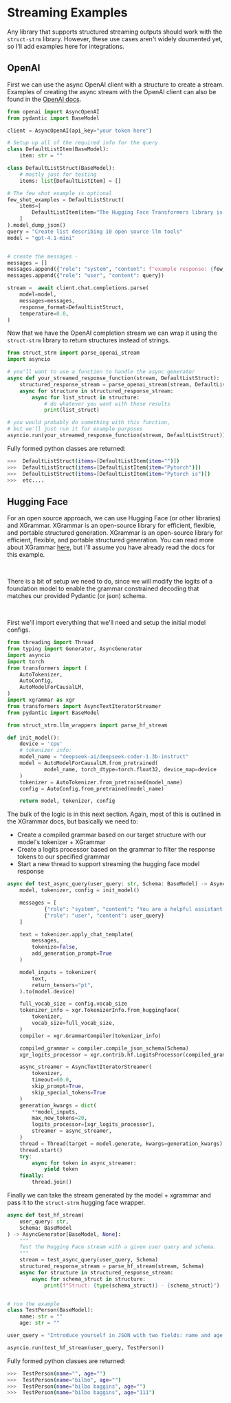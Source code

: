 # Streaming Examples
Any library that supports structured streaming outputs should work with the `struct-strm` library. However, these use cases aren't widely doumented yet, so I'll add examples here for integrations. 

## OpenAI

First we can use the async OpenAI client with a structure to create a stream. Examples of creating the async stream with the OpenAI client can also be found in the [OpenAI docs](https://github.com/openai/openai-python).  
```python
from openai import AsyncOpenAI
from pydantic import BaseModel

client = AsyncOpenAI(api_key="your token here")

# Setup up all of the required info for the query
class DefaultListItem(BaseModel):
    item: str = ""

class DefaultListStruct(BaseModel):
    # mostly just for testing
    items: list[DefaultListItem] = []

# The few shot example is optional
few_shot_examples = DefaultListStruct(
    items=[
        DefaultListItem(item="The Hugging Face Transformers library is an open-source Python library that provides access to a vast collection of pre-trained Transformer models for various machine learning tasks. While initially focused on Natural Language Processing (NLP), its capabilities have expanded to include computer vision, audio processing, and multimodal applications.")
    ]
).model_dump_json()
query = "Create list describing 10 open source llm tools"
model = "gpt-4.1-mini"


# create the messages - 
messages = []
messages.append({"role": "system", "content": f"example response: {few_shot_examples}"})
messages.append({"role": "user", "content": query})

stream =  await client.chat.completions.parse(
    model=model,
    messages=messages,
    response_format=DefaultListStruct,
    temperature=0.0,
)
```

Now that we have the OpenAI completion stream we can wrap it using the `struct-strm` library to return structures instead of strings. 
```python
from struct_strm import parse_openai_stream 
import asyncio

# you'll want to use a function to handle the async generator
async def your_streamed_response_function(stream, DefaultListStruct):
    structured_response_stream = parse_openai_stream(stream, DefaultListStruct)
    async for structure in structured_response_stream:
        async for list_struct in structure:
            # do whatever you want with these results
            print(list_struct)

# you would probably do something with this function,
# but we'll just run it for example purposes
asyncio.run(your_streamed_response_function(stream, DefaultListStruct))
```

Fully formed python classes are returned:
```bash
>>>  DefaultListStruct(items=[DefaultListItem(item="")])
>>>  DefaultListStruct(items=[DefaultListItem(item="Pytorch")])
>>>  DefaultListStruct(items=[DefaultListItem(item="Pytorch is")])
>>>  etc....
```

## Hugging Face

For an open source approach, we can use Hugging Face (or other libraries) and XGrammar. XGrammar is an open-source library for efficient, flexible, and portable structured generation. XGrammar is an open-source library for efficient, flexible, and portable structured generation. You can read more about XGrammar [here](https://xgrammar.mlc.ai/), but I'll assume you have already read the docs for this example.   

<br/>

There is a bit of setup we need to do, since we will modify the logits of a foundation model to enable the grammar constrained decoding that matches our provided Pydantic (or json) schema.  

<br/>

First we'll import everything that we'll need and setup the initial model configs.
```python
from threading import Thread
from typing import Generator, AsyncGenerator
import asyncio
import torch
from transformers import (
    AutoTokenizer,
    AutoConfig,
    AutoModelForCausalLM,
)
import xgrammar as xgr
from transformers import AsyncTextIteratorStreamer
from pydantic import BaseModel

from struct_strm.llm_wrappers import parse_hf_stream

def init_model():
    device = 'cpu'
    # tokenizer info:
    model_name = "deepseek-ai/deepseek-coder-1.3b-instruct"
    model = AutoModelForCausalLM.from_pretrained(
            model_name, torch_dtype=torch.float32, device_map=device
    )
    tokenizer = AutoTokenizer.from_pretrained(model_name)
    config = AutoConfig.from_pretrained(model_name)

    return model, tokenizer, config
```

The bulk of the logic is in this next section. Again, most of this is outlined in the XGrammar docs, but basically we need to: 
- Create a compiled grammar based on our target structure with our model's tokenizer + XGrammar
- Create a logits processor based on the grammar to filter the response tokens to our specified grammar
- Start a new thread to support streaming the hugging face model response

```python
async def test_async_query(user_query: str, Schema: BaseModel) -> AsyncGenerator[str, None]:
    model, tokenizer, config = init_model()

    messages = [
            {"role": "system", "content": "You are a helpful assistant."},
            {"role": "user", "content": user_query}
    ]

    text = tokenizer.apply_chat_template(
        messages, 
        tokenize=False,
        add_generation_prompt=True
    )

    model_inputs = tokenizer(
        text,
        return_tensors="pt",
    ).to(model.device)

    full_vocab_size = config.vocab_size
    tokenizer_info = xgr.TokenizerInfo.from_huggingface(
        tokenizer,
        vocab_size=full_vocab_size,
    )
    compiler = xgr.GrammarCompiler(tokenizer_info)

    compiled_grammar = compiler.compile_json_schema(Schema)
    xgr_logits_processor = xgr.contrib.hf.LogitsProcessor(compiled_grammar)

    async_streamer = AsyncTextIteratorStreamer(
        tokenizer, 
        timeout=60.0,
        skip_prompt=True, 
        skip_special_tokens=True
    )
    generation_kwargs = dict(
        **model_inputs,
        max_new_tokens=20,
        logits_processor=[xgr_logits_processor],
        streamer = async_streamer,
    )
    thread = Thread(target = model.generate, kwargs=generation_kwargs)
    thread.start()
    try:
        async for token in async_streamer:
            yield token
    finally:
        thread.join() 
```

Finally we can take the stream generated by the model + xgrammar and pass it to the `struct-strm` hugging face wrapper.

```python
async def test_hf_stream(
    user_query: str, 
    Schema: BaseModel
) -> AsyncGenerator[BaseModel, None]:
    """
    Test the Hugging Face stream with a given user query and schema.
    """
    stream = test_async_query(user_query, Schema)
    structured_response_stream = parse_hf_stream(stream, Schema)
    async for structure in structured_response_stream:
        async for schema_struct in structure:
            print(f"Struct: {type(schema_struct)} - {schema_struct}")


# run the example
class TestPerson(BaseModel):
    name: str = ""
    age: str = ""

user_query = "Introduce yourself in JSON with two fields: name and age."

asyncio.run(test_hf_stream(user_query, TestPerson))
```

Fully formed python classes are returned:
```bash
>>>  TestPerson(name="", age="")
>>>  TestPerson(name="bilbo", age="")
>>>  TestPerson(name="bilbo baggins", age="")
>>>  TestPerson(name="bilbo baggins", age="111")
```